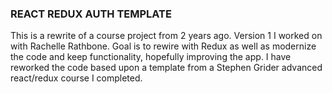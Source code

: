 ### REACT REDUX AUTH TEMPLATE
This is a rewrite of a course project from 2 years ago. Version 1 I worked on with Rachelle Rathbone. Goal is to rewire with Redux as well as modernize the code and keep functionality, hopefully improving the app. I have reworked the code based upon a template from a Stephen Grider advanced react/redux course I completed.
